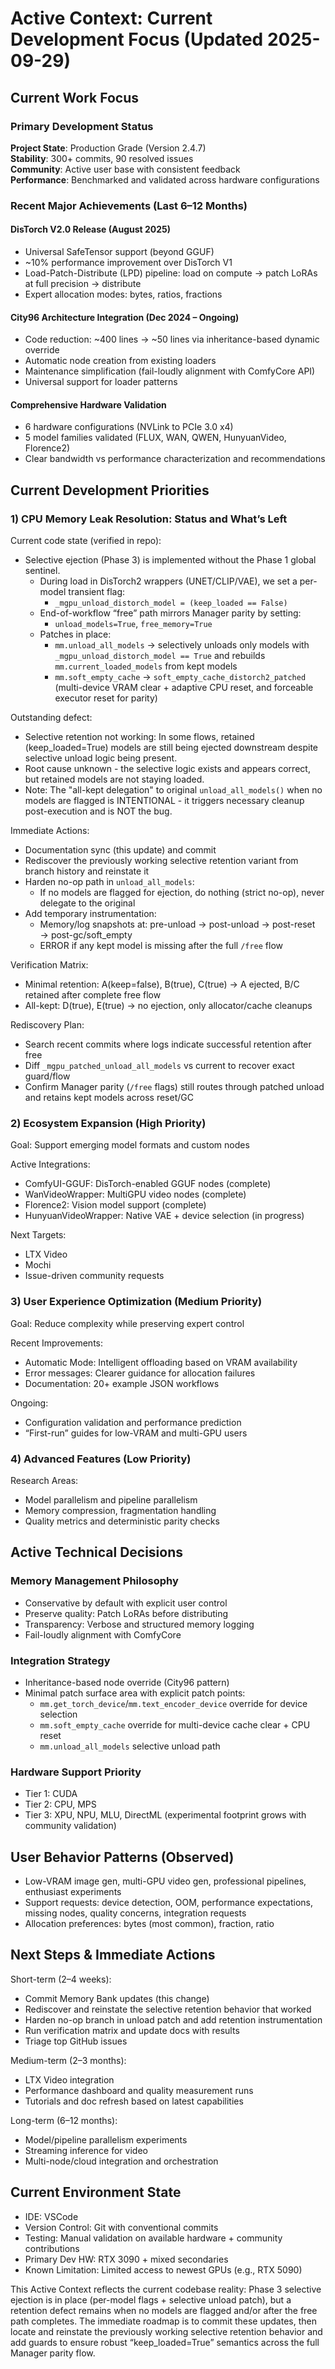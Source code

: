 # Active Context: Current Development Focus (Updated 2025-09-29)

## Current Work Focus

### Primary Development Status
**Project State**: Production Grade (Version 2.4.7)  
**Stability**: 300+ commits, 90 resolved issues  
**Community**: Active user base with consistent feedback  
**Performance**: Benchmarked and validated across hardware configurations  

### Recent Major Achievements (Last 6–12 Months)

#### DisTorch V2.0 Release (August 2025)
- Universal SafeTensor support (beyond GGUF)
- ~10% performance improvement over DisTorch V1
- Load-Patch-Distribute (LPD) pipeline: load on compute → patch LoRAs at full precision → distribute
- Expert allocation modes: bytes, ratios, fractions

#### City96 Architecture Integration (Dec 2024 – Ongoing)
- Code reduction: ~400 lines → ~50 lines via inheritance-based dynamic override
- Automatic node creation from existing loaders
- Maintenance simplification (fail-loudly alignment with ComfyCore API)
- Universal support for loader patterns

#### Comprehensive Hardware Validation
- 6 hardware configurations (NVLink to PCIe 3.0 x4)
- 5 model families validated (FLUX, WAN, QWEN, HunyuanVideo, Florence2)
- Clear bandwidth vs performance characterization and recommendations

## Current Development Priorities

### 1) CPU Memory Leak Resolution: Status and What’s Left
Current code state (verified in repo):
- Selective ejection (Phase 3) is implemented without the Phase 1 global sentinel.
  - During load in DisTorch2 wrappers (UNET/CLIP/VAE), we set a per-model transient flag:
    - `_mgpu_unload_distorch_model = (keep_loaded == False)`
  - End-of-workflow “free” path mirrors Manager parity by setting:
    - `unload_models=True`, `free_memory=True`
  - Patches in place:
    - `mm.unload_all_models` → selectively unloads only models with `_mgpu_unload_distorch_model == True` and rebuilds `mm.current_loaded_models` from kept models
    - `mm.soft_empty_cache` → `soft_empty_cache_distorch2_patched` (multi-device VRAM clear + adaptive CPU reset, and forceable executor reset for parity)

Outstanding defect:
- Selective retention not working: In some flows, retained (keep_loaded=True) models are still being ejected downstream despite selective unload logic being present.
- Root cause unknown - the selective logic exists and appears correct, but retained models are not staying loaded.
- Note: The "all-kept delegation" to original `unload_all_models()` when no models are flagged is INTENTIONAL - it triggers necessary cleanup post-execution and is NOT the bug.

Immediate Actions:
- Documentation sync (this update) and commit
- Rediscover the previously working selective retention variant from branch history and reinstate it
- Harden no-op path in `unload_all_models`:
  - If no models are flagged for ejection, do nothing (strict no-op), never delegate to the original
- Add temporary instrumentation:
  - Memory/log snapshots at: pre-unload → post-unload → post-reset → post-gc/soft_empty
  - ERROR if any kept model is missing after the full `/free` flow

Verification Matrix:
- Minimal retention: A(keep=false), B(true), C(true) → A ejected, B/C retained after complete free flow
- All-kept: D(true), E(true) → no ejection, only allocator/cache cleanups

Rediscovery Plan:
- Search recent commits where logs indicate successful retention after free
- Diff `_mgpu_patched_unload_all_models` vs current to recover exact guard/flow
- Confirm Manager parity (`/free` flags) still routes through patched unload and retains kept models across reset/GC

### 2) Ecosystem Expansion (High Priority)
Goal: Support emerging model formats and custom nodes

Active Integrations:
- ComfyUI-GGUF: DisTorch-enabled GGUF nodes (complete)
- WanVideoWrapper: MultiGPU video nodes (complete)
- Florence2: Vision model support (complete)
- HunyuanVideoWrapper: Native VAE + device selection (in progress)

Next Targets:
- LTX Video
- Mochi
- Issue-driven community requests

### 3) User Experience Optimization (Medium Priority)
Goal: Reduce complexity while preserving expert control

Recent Improvements:
- Automatic Mode: Intelligent offloading based on VRAM availability
- Error messages: Clearer guidance for allocation failures
- Documentation: 20+ example JSON workflows

Ongoing:
- Configuration validation and performance prediction
- “First-run” guides for low-VRAM and multi-GPU users

### 4) Advanced Features (Low Priority)
Research Areas:
- Model parallelism and pipeline parallelism
- Memory compression, fragmentation handling
- Quality metrics and deterministic parity checks

## Active Technical Decisions

### Memory Management Philosophy
- Conservative by default with explicit user control
- Preserve quality: Patch LoRAs before distributing
- Transparency: Verbose and structured memory logging
- Fail-loudly alignment with ComfyCore

### Integration Strategy
- Inheritance-based node override (City96 pattern)
- Minimal patch surface area with explicit patch points:
  - `mm.get_torch_device`/`mm.text_encoder_device` override for device selection
  - `mm.soft_empty_cache` override for multi-device cache clear + CPU reset
  - `mm.unload_all_models` selective unload path

### Hardware Support Priority
- Tier 1: CUDA
- Tier 2: CPU, MPS
- Tier 3: XPU, NPU, MLU, DirectML (experimental footprint grows with community validation)

## User Behavior Patterns (Observed)
- Low-VRAM image gen, multi-GPU video gen, professional pipelines, enthusiast experiments
- Support requests: device detection, OOM, performance expectations, missing nodes, quality concerns, integration requests
- Allocation preferences: bytes (most common), fraction, ratio

## Next Steps & Immediate Actions
Short-term (2–4 weeks):
- Commit Memory Bank updates (this change)
- Rediscover and reinstate the selective retention behavior that worked
- Harden no-op branch in unload patch and add retention instrumentation
- Run verification matrix and update docs with results
- Triage top GitHub issues

Medium-term (2–3 months):
- LTX Video integration
- Performance dashboard and quality measurement runs
- Tutorials and doc refresh based on latest capabilities

Long-term (6–12 months):
- Model/pipeline parallelism experiments
- Streaming inference for video
- Multi-node/cloud integration and orchestration

## Current Environment State
- IDE: VSCode
- Version Control: Git with conventional commits
- Testing: Manual validation on available hardware + community contributions
- Primary Dev HW: RTX 3090 + mixed secondaries
- Known Limitation: Limited access to newest GPUs (e.g., RTX 5090)

This Active Context reflects the current codebase reality: Phase 3 selective ejection is in place (per-model flags + selective unload patch), but a retention defect remains when no models are flagged and/or after the free path completes. The immediate roadmap is to commit these updates, then locate and reinstate the previously working selective retention behavior and add guards to ensure robust “keep_loaded=True” semantics across the full Manager parity flow.
